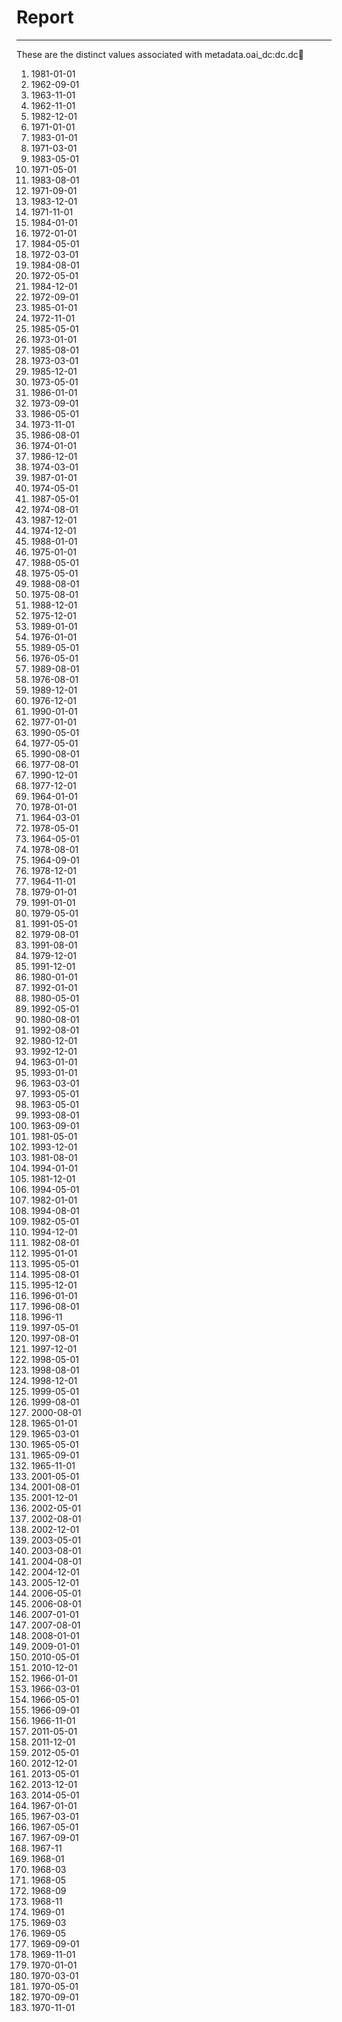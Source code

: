 # Report
---
These are the distinct values associated with metadata.oai_dc:dc.dc:date:

1. 1981-01-01
2. 1962-09-01
3. 1963-11-01
4. 1962-11-01
5. 1982-12-01
6. 1971-01-01
7. 1983-01-01
8. 1971-03-01
9. 1983-05-01
10. 1971-05-01
11. 1983-08-01
12. 1971-09-01
13. 1983-12-01
14. 1971-11-01
15. 1984-01-01
16. 1972-01-01
17. 1984-05-01
18. 1972-03-01
19. 1984-08-01
20. 1972-05-01
21. 1984-12-01
22. 1972-09-01
23. 1985-01-01
24. 1972-11-01
25. 1985-05-01
26. 1973-01-01
27. 1985-08-01
28. 1973-03-01
29. 1985-12-01
30. 1973-05-01
31. 1986-01-01
32. 1973-09-01
33. 1986-05-01
34. 1973-11-01
35. 1986-08-01
36. 1974-01-01
37. 1986-12-01
38. 1974-03-01
39. 1987-01-01
40. 1974-05-01
41. 1987-05-01
42. 1974-08-01
43. 1987-12-01
44. 1974-12-01
45. 1988-01-01
46. 1975-01-01
47. 1988-05-01
48. 1975-05-01
49. 1988-08-01
50. 1975-08-01
51. 1988-12-01
52. 1975-12-01
53. 1989-01-01
54. 1976-01-01
55. 1989-05-01
56. 1976-05-01
57. 1989-08-01
58. 1976-08-01
59. 1989-12-01
60. 1976-12-01
61. 1990-01-01
62. 1977-01-01
63. 1990-05-01
64. 1977-05-01
65. 1990-08-01
66. 1977-08-01
67. 1990-12-01
68. 1977-12-01
69. 1964-01-01
70. 1978-01-01
71. 1964-03-01
72. 1978-05-01
73. 1964-05-01
74. 1978-08-01
75. 1964-09-01
76. 1978-12-01
77. 1964-11-01
78. 1979-01-01
79. 1991-01-01
80. 1979-05-01
81. 1991-05-01
82. 1979-08-01
83. 1991-08-01
84. 1979-12-01
85. 1991-12-01
86. 1980-01-01
87. 1992-01-01
88. 1980-05-01
89. 1992-05-01
90. 1980-08-01
91. 1992-08-01
92. 1980-12-01
93. 1992-12-01
94. 1963-01-01
95. 1993-01-01
96. 1963-03-01
97. 1993-05-01
98. 1963-05-01
99. 1993-08-01
100. 1963-09-01
101. 1981-05-01
102. 1993-12-01
103. 1981-08-01
104. 1994-01-01
105. 1981-12-01
106. 1994-05-01
107. 1982-01-01
108. 1994-08-01
109. 1982-05-01
110. 1994-12-01
111. 1982-08-01
112. 1995-01-01
113. 1995-05-01
114. 1995-08-01
115. 1995-12-01
116. 1996-01-01
117. 1996-08-01
118. 1996-11
119. 1997-05-01
120. 1997-08-01
121. 1997-12-01
122. 1998-05-01
123. 1998-08-01
124. 1998-12-01
125. 1999-05-01
126. 1999-08-01
127. 2000-08-01
128. 1965-01-01
129. 1965-03-01
130. 1965-05-01
131. 1965-09-01
132. 1965-11-01
133. 2001-05-01
134. 2001-08-01
135. 2001-12-01
136. 2002-05-01
137. 2002-08-01
138. 2002-12-01
139. 2003-05-01
140. 2003-08-01
141. 2004-08-01
142. 2004-12-01
143. 2005-12-01
144. 2006-05-01
145. 2006-08-01
146. 2007-01-01
147. 2007-08-01
148. 2008-01-01
149. 2009-01-01
150. 2010-05-01
151. 2010-12-01
152. 1966-01-01
153. 1966-03-01
154. 1966-05-01
155. 1966-09-01
156. 1966-11-01
157. 2011-05-01
158. 2011-12-01
159. 2012-05-01
160. 2012-12-01
161. 2013-05-01
162. 2013-12-01
163. 2014-05-01
164. 1967-01-01
165. 1967-03-01
166. 1967-05-01
167. 1967-09-01
168. 1967-11
169. 1968-01
170. 1968-03
171. 1968-05
172. 1968-09
173. 1968-11
174. 1969-01
175. 1969-03
176. 1969-05
177. 1969-09-01
178. 1969-11-01
179. 1970-01-01
180. 1970-03-01
181. 1970-05-01
182. 1970-09-01
183. 1970-11-01
